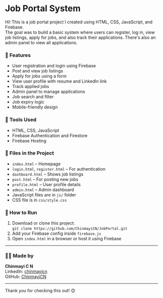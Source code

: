 # Job Portal System

Hi! This is a job portal project I created using HTML, CSS, JavaScript, and Firebase.  
The goal was to build a basic system where users can register, log in, view job listings, apply for jobs, and also track their applications. There's also an admin panel to view all applications.

### 🔹 Features
- User registration and login using Firebase
- Post and view job listings
- Apply for jobs using a form
- View user profile with resume and LinkedIn link
- Track applied jobs
- Admin panel to manage applications
- Job search and filter
- Job expiry logic
- Mobile-friendly design

### 🔧 Tools Used
- HTML, CSS, JavaScript
- Firebase Authentication and Firestore
- Firebase Hosting

### 📁 Files in the Project
- `index.html` – Homepage
- `login.html`, `register.html` – For authentication
- `dashboard.html` – Shows job listings
- `post.html` – For posting new jobs
- `profile.html` – User profile details
- `admin.html` – Admin dashboard
- JavaScript files are in `js/` folder
- CSS file is in `css/style.css`

### 🚀 How to Run
1. Download or clone this project:  
   `git clone https://github.com/ChinmayiCN/JobPortal.git`
2. Add your Firebase config inside `firebase.js`
3. Open `index.html` in a browser or host it using Firebase

---

### 👩‍💻 Made by
**Chinmayi C N**  
LinkedIn: [chinmayicn](https://linkedin.com/in/chinmayicn)  
GitHub: [ChinmayiCN](https://github.com/ChinmayiCN)

---

Thank you for checking this out! 😊
